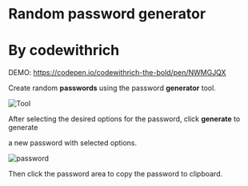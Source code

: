 # Random password generator
# By codewithrich

DEMO: https://codepen.io/codewithrich-the-bold/pen/NWMGJQX

Create random **passwords** using the password **generator** tool.


![Tool](https://github.com/devloop01/password-generator/blob/master/img/Screenshot%20from%202020-01-01%2003-54-29.png)

After selecting the desired options for the password, click **generate** to generate 

a new password with selected options.

![password](https://github.com/devloop01/password-generator/blob/master/img/Screenshot%20from%202020-01-01%2003-54-50.png)

Then click the password area to copy the password to clipboard.
